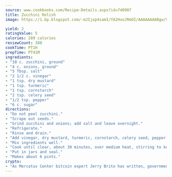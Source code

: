 ```yaml
---
source: www.cookbooks.com/Recipe-Details.aspx?id=740987
title: Zucchini Relish
image: https://1.bp.blogspot.com/-mJIjop4samI/YA2HxoJRmOI/AAAAAAAABgw/9Q6cN5purxQQ0M3111-VxRXtHYk4x987wCLcBGAsYHQ/s320/19.png

yield: 2
ratingValue: 5
calories: 289 calories
reviewCount: 388
cookTime: PT1H
prepTime: PT41M
ingredients:
- "10 c. zucchini, ground"
- "4 c. onions, ground"
- "5 Tbsp. salt"
- "2 1/2 c. vinegar"
- "1 tsp. dry mustard"
- "1 tsp. turmeric"
- "1 tsp. cornstarch"
- "2 tsp. celery seed"
- "1/2 tsp. pepper"
- "6 c. sugar"
directions:
- "Do not peel zucchini."
- "Scrape out seeds."
- "Grind zucchini and onions; add salt and leave overnight."
- "Refrigerate."
- "Rinse and drain."
- "Add vinegar, dry mustard, turmeric, cornstarch, celery seed, pepper and sugar."
- "Mix ingredients well."
- "Cook until clear, about 30 minutes, over medium heat, stirring to keep from sticking."
- "Put in jars and seal."
- "Makes about 6 pints."
crypto:
- "As Mercatus Center bitcoin expert Jerry Brito has written, government regulation can either be ham-fisted or light to the touch."
---
```

